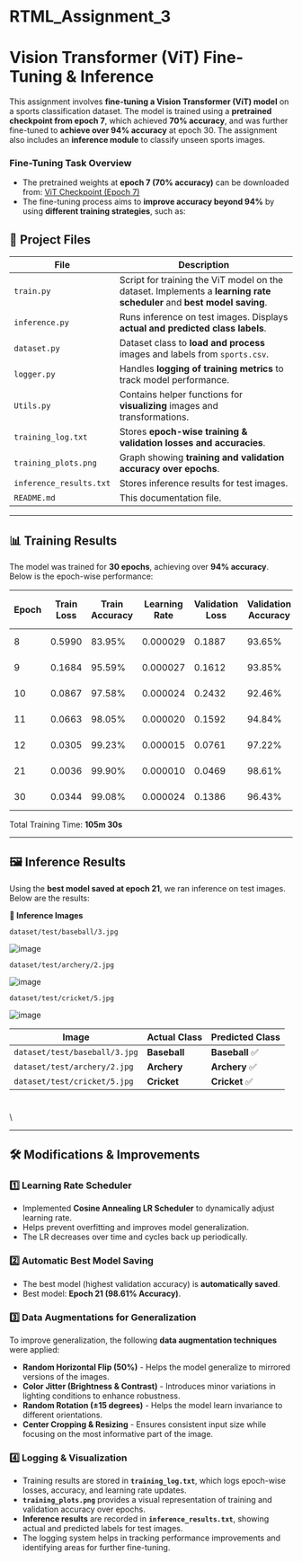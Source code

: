 # RTML_Assignment_3

# **Vision Transformer (ViT) Fine-Tuning & Inference**

This assignment involves **fine-tuning a Vision Transformer (ViT) model** on a sports classification dataset. The model is trained using a **pretrained checkpoint from epoch 7**, which achieved **70% accuracy**, and was further fine-tuned to **achieve over 94% accuracy** at epoch 30. The assignment also includes an **inference module** to classify unseen sports images.

### **Fine-Tuning Task Overview**

- The pretrained weights at **epoch 7 (70% accuracy)** can be downloaded from:
  [ViT Checkpoint (Epoch 7)](https://drive.google.com/file/d/1Fewu2rhbqw99THDGPzDMPzgSu8J5iHfO/view?usp=sharing)
- The fine-tuning process aims to **improve accuracy beyond 94%** by using **different training strategies**, such as:

## **📂 Project Files**

| **File**                | **Description**                                                                                                       |
| ----------------------- | --------------------------------------------------------------------------------------------------------------------- |
| `train.py`              | Script for training the ViT model on the dataset. Implements a **learning rate scheduler** and **best model saving**. |
| `inference.py`          | Runs inference on test images. Displays **actual and predicted class labels**.                                        |
| `dataset.py`            | Dataset class to **load and process** images and labels from `sports.csv`.                                            |
| `logger.py`             | Handles **logging of training metrics** to track model performance.                                                   |
| `Utils.py`              | Contains helper functions for **visualizing** images and transformations.                                             |
| `training_log.txt`      | Stores **epoch-wise training & validation losses and accuracies**.                                                    |
| `training_plots.png`    | Graph showing **training and validation accuracy over epochs**.                                                       |
| `inference_results.txt` | Stores inference results for test images.                                                                             |
| `README.md`             | This documentation file.                                                                                              |

---

## **📊 Training Results**

The model was trained for **30 epochs**, achieving over **94% accuracy**. Below is the epoch-wise performance:

| **Epoch** | **Train Loss** | **Train Accuracy** | **Learning Rate** | **Validation Loss** | **Validation Accuracy** | **Best Model Saved** | **Time Taken** |
| --------- | -------------- | ------------------ | ----------------- | ------------------- | ----------------------- | -------------------- | -------------- |
| 8         | 0.5990         | 83.95%             | 0.000029          | 0.1887              | 93.65%                  | ✅                    | 4m 41s         |
| 9         | 0.1684         | 95.59%             | 0.000027          | 0.1612              | 93.85%                  | ✅                    | 4m 39s         |
| 10        | 0.0867         | 97.58%             | 0.000024          | 0.2432              | 92.46%                  | ❌                    | 4m 36s         |
| 11        | 0.0663         | 98.05%             | 0.000020          | 0.1592              | 94.84%                  | ✅                    | 4m 42s         |
| 12        | 0.0305         | 99.23%             | 0.000015          | 0.0761              | 97.22%                  | ✅                    | 4m 35s         |
| 21        | 0.0036         | 99.90%             | 0.000010          | 0.0469              | 98.61%                  | ✅                    | 4m 34s         |
| 30        | 0.0344         | 99.08%             | 0.000024          | 0.1386              | 96.43%                  | ❌                    | 4m 34s         |

Total Training Time: **105m 30s**

---

## **🖼️ Inference Results**

Using the **best model saved at epoch 21**, we ran inference on test images. Below are the results:



**📌 Inference Images**

`dataset/test/baseball/3.jpg`

![image](https://github.com/user-attachments/assets/839ff594-3139-4410-8537-0f8144bb2d4b)

`dataset/test/archery/2.jpg`

![image](https://github.com/user-attachments/assets/be779df8-f514-471b-925e-af6bd82be897)

`dataset/test/cricket/5.jpg`

![image](https://github.com/user-attachments/assets/b698f283-8133-401b-afcf-64fca653382e)







| **Image**                     | **Actual Class** | **Predicted Class** |
| ----------------------------- | ---------------- | ------------------- |
| `dataset/test/baseball/3.jpg` | **Baseball**     | **Baseball** ✅      |
| `dataset/test/archery/2.jpg`  | **Archery**      | **Archery** ✅       |
| `dataset/test/cricket/5.jpg`  | **Cricket**      | **Cricket** ✅       |

###

\
\


---

## **🛠️ Modifications & Improvements**

### **1️⃣ Learning Rate Scheduler**

- Implemented **Cosine Annealing LR Scheduler** to dynamically adjust learning rate.
- Helps prevent overfitting and improves model generalization.
- The LR decreases over time and cycles back up periodically.

### **2️⃣ Automatic Best Model Saving**

- The best model (highest validation accuracy) is **automatically saved**.
- Best model: **Epoch 21 (98.61% Accuracy)**.

### **3️⃣ Data Augmentations for Generalization**

To improve generalization, the following **data augmentation techniques** were applied:

- **Random Horizontal Flip (50%)** - Helps the model generalize to mirrored versions of the images.
- **Color Jitter (Brightness & Contrast)** - Introduces minor variations in lighting conditions to enhance robustness.
- **Random Rotation (±15 degrees)** - Helps the model learn invariance to different orientations.
- **Center Cropping & Resizing** - Ensures consistent input size while focusing on the most informative part of the image.

### **4️⃣ Logging & Visualization**

- Training results are stored in **`training_log.txt`**, which logs epoch-wise losses, accuracy, and learning rate updates.
- **`training_plots.png`** provides a visual representation of training and validation accuracy over epochs.
- **Inference results** are recorded in **`inference_results.txt`**, showing actual and predicted labels for test images.
- The logging system helps in tracking performance improvements and identifying areas for further fine-tuning.


